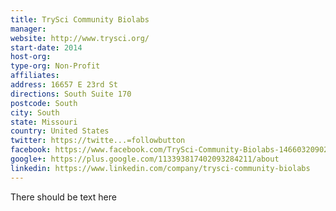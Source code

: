 ```yaml
---
title: TrySci Community Biolabs
manager:
website: http://www.trysci.org/
start-date: 2014
host-org:
type-org: Non-Profit
affiliates:
address: 16657 E 23rd St
directions: South Suite 170
postcode: South
city: South
state: Missouri
country: United States
twitter: https://twitte...=followbutton
facebook: https://www.facebook.com/TrySci-Community-Biolabs-1466032090280960/?sk=app_190322544333196&ref=s
google+: https://plus.google.com/113393817402093284211/about
linkedin: https://www.linkedin.com/company/trysci-community-biolabs
---
```


There should be text here
